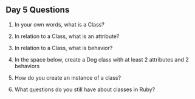 ## Day 5 Questions

1. In your own words, what is a Class?

1. In relation to a Class, what is an attribute?

1. In relation to a Class, what is behavior?

1. In the space below, create a Dog class with at least 2 attributes and 2 behaviors

1. How do you create an instance of a class?

1. What questions do you still have about classes in Ruby?
